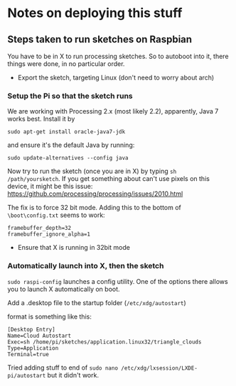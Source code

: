 # Notes on deploying this stuff

## Steps taken to run sketches on Raspbian

You have to be in X to run processing sketches. So to autoboot into it, there things were done, in no particular order.

* Export the sketch, targeting Linux (don't need to worry about arch)

### Setup the Pi so that the sketch runs 

We are working with Processing 2.x (most likely 2.2), apparently, Java 7 works best. Install it by

```
sudo apt-get install oracle-java7-jdk
```
and ensure it's the default Java by running:

```
sudo update-alternatives --config java
```

Now try to run the sketch (once you are in X) by typing `sh /path/yoursketch`. If you get something about can't use pixels on this device, it might be this issue: https://github.com/processing/processing/issues/2010.html

The fix is to force 32 bit mode. Adding this to the bottom of `\boot\config.txt` seems to work:

```
framebuffer_depth=32
framebuffer_ignore_alpha=1
```

* Ensure that X is running in 32bit mode

### Automatically launch into X, then the sketch

`sudo raspi-config` launches a config utility. One of the options there allows you to launch X automatically on boot.

Add a .desktop file to the startup folder (`/etc/xdg/autostart`)

format is something like this:

```
[Desktop Entry]
Name=Cloud Autostart
Exec=sh /home/pi/sketches/application.linux32/triangle_clouds
Type=Application
Terminal=true
```

Tried adding stuff to end of `sudo nano /etc/xdg/lxsession/LXDE-pi/autostart` but it didn't work.

